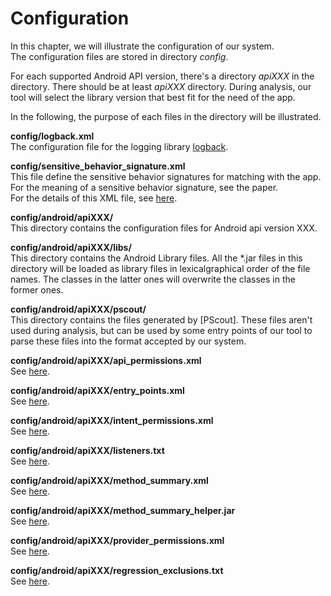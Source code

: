 # Configuration #
In this chapter, we will illustrate the configuration of our system.  
The configuration files are stored in directory *config*.  

For each supported Android API version, there's a directory *apiXXX* in the directory. There should be at least *apiXXX* directory. During analysis, our tool will select the library version that best fit for the need of the app.

In the following, the purpose of each files in the directory will be illustrated.

**config/logback.xml**   
The configuration file for the logging library [logback].

**config/sensitive_behavior_signature.xml**  
This file define the sensitive behavior signatures for matching with the app. For the meaning of a sensitive behavior signature, see the paper.  
For the details of this XML file, see [here](sb_sig.html).

**config/android/apiXXX/**  
This directory contains the configuration files for Android api version XXX.  

**config/android/apiXXX/libs/**  
This directory contains the Android Library files. All the *.jar files in this directory will be loaded as library files in lexicalgraphical order of the file names. The classes in the latter ones will overwrite the classes in the former ones.  

**config/android/apiXXX/pscout/**   
This directory contains the files generated by [PScout]. These files aren't used during analysis, but can be used by some entry points of our tool to parse these files into the format accepted by our system.

**config/android/apiXXX/api_permissions.xml**  
See [here](api_permissions.html).

**config/android/apiXXX/entry_points.xml**  
See [here](entry_points.html).

**config/android/apiXXX/intent_permissions.xml**  
See [here](intent_permissions.html).

**config/android/apiXXX/listeners.txt**  
See [here](listeners.html).

**config/android/apiXXX/method_summary.xml**  
See [here](method_summary.html).

**config/android/apiXXX/method_summary_helper.jar**  
See [here](method_summary.html).

**config/android/apiXXX/provider_permissions.xml**  
See [here](provider_permissions.html).

**config/android/apiXXX/regression_exclusions.txt**  
See [here](analysis_exclusion.html).

[logback]:http://logback.qos.ch
